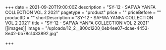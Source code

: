 +++
date = 2021-09-20T19:00:00Z
description = "SY-12 - SAFWA YANFA COLLECTION VOL 2 2021"
pagetype = "product"
price = ""
priceBefore = ""
productID = ""
shortDescription = "SY-12 - SAFWA YANFA COLLECTION VOL 2 2021"
title = "SY-12 - SAFWA YANFA COLLECTION VOL 2 2021"
[[images]]
image = "/uploads/12_2__800x1200_0eb4ee07-dcae-4453-8e42-bb78c1433892.jpg"

+++
